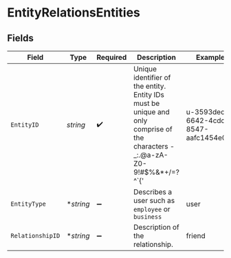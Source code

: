 # EntityRelationsEntities


## Fields

| Field                                                                                                                       | Type                                                                                                                        | Required                                                                                                                    | Description                                                                                                                 | Example                                                                                                                     |
| --------------------------------------------------------------------------------------------------------------------------- | --------------------------------------------------------------------------------------------------------------------------- | --------------------------------------------------------------------------------------------------------------------------- | --------------------------------------------------------------------------------------------------------------------------- | --------------------------------------------------------------------------------------------------------------------------- |
| `EntityID`                                                                                                                  | *string*                                                                                                                    | :heavy_check_mark:                                                                                                          | Unique identifier of the entity. Entity IDs must be unique and only comprise of the characters -_:.@a-zA-Z0-9!#$%&*+/=?^`{' | u-3593dece-6642-4cdc-8547-aafc1454e0a0                                                                                      |
| `EntityType`                                                                                                                | **string*                                                                                                                   | :heavy_minus_sign:                                                                                                          | Describes a user such as `employee` or `business`                                                                           | user                                                                                                                        |
| `RelationshipID`                                                                                                            | **string*                                                                                                                   | :heavy_minus_sign:                                                                                                          | Description of the relationship.                                                                                            | friend                                                                                                                      |